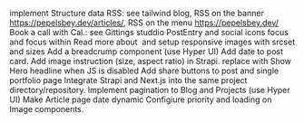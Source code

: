 implement Structure data
RSS: see tailwind blog, RSS on the banner https://pepelsbey.dev/articles/, RSS on the menu https://pepelsbey.dev/
Book a call with Cal.: see Gittings studdio
PostEntry and social icons focus and focus within
Read more about <Image> and setup responsive images with srcset and sizes
Add a breadcrump component (use Hyper UI)
Add date to post card.
Add image instruction (size, aspect ratio) in Strapi.
replace <a> with <Link />
Show Hero headline when JS is disabled
Add share buttons to post and single portfolio page
Integrate Strapi and Next.js into the same project directory/repository.
Implement pagination to Blog and Projects (use Hyper UI)
Make Article page date dynamic
Configiure priority and loading on Image components.